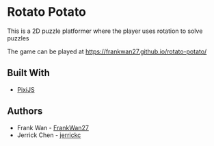 # Rotato Potato

This is a 2D puzzle platformer where the player uses rotation to solve puzzles

The game can be played at https://frankwan27.github.io/rotato-potato/

## Built With

* [PixiJS](http://www.pixijs.com) 

## Authors

* Frank Wan - [FrankWan27](https://github.com/FrankWan27)
* Jerrick Chen - [jerrickc](https://github.com/jerrickc)
